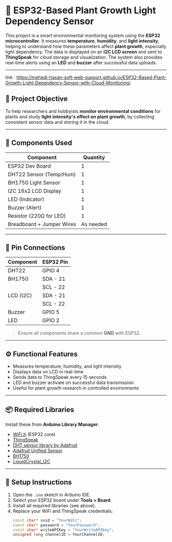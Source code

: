 # 🌱 ESP32-Based Plant Growth Light Dependency Sensor

This project is a smart environmental monitoring system using the **ESP32 microcontroller**. It measures **temperature**, **humidity**, and **light intensity**, helping to understand how these parameters affect **plant growth**, especially light dependency. The data is displayed on an **I2C LCD screen** and sent to **ThingSpeak** for cloud storage and visualization. The system also provides real-time alerts using an **LED** and **buzzer** after successful data uploads.

---
link : https://mehedi-hasan-soft-web-support.github.io/ESP32-Based-Plant-Growth-Light-Dependency-Sensor-with-Cloud-Monitoring/ 

## 🌿 Project Objective

To help researchers and hobbyists **monitor environmental conditions** for plants and study **light intensity's effect on plant growth**, by collecting consistent sensor data and storing it in the cloud.

---

## 🧰 Components Used

| Component               | Quantity |
|------------------------|----------|
| ESP32 Dev Board         | 1        |
| DHT22 Sensor (Temp/Hum) | 1        |
| BH1750 Light Sensor     | 1        |
| I2C 16x2 LCD Display    | 1        |
| LED (Indicator)         | 1        |
| Buzzer (Alert)          | 1        |
| Resistor (220Ω for LED) | 1        |
| Breadboard + Jumper Wires | As needed |

---

## 📐 Pin Connections

| Component      | ESP32 Pin |
|----------------|-----------|
| DHT22          | GPIO 4    |
| BH1750         | SDA - 21  |
|                | SCL - 22  |
| LCD (I2C)      | SDA - 21  |
|                | SCL - 22  |
| Buzzer         | GPIO 5    |
| LED            | GPIO 2    |

> Ensure all components share a common **GND** with ESP32.

---

## ⚙️ Functional Features

- Measures temperature, humidity, and light intensity
- Displays data on LCD in real-time
- Sends data to ThingSpeak every 15 seconds
- LED and buzzer activate on successful data transmission
- Useful for plant growth research in controlled environments

---

## 📦 Required Libraries

Install these from **Arduino Library Manager**:

- [WiFi.h](https://github.com/espressif/arduino-esp32) (ESP32 core)
- [ThingSpeak](https://github.com/mathworks/thingspeak-arduino)
- [DHT sensor library by Adafruit](https://github.com/adafruit/DHT-sensor-library)
- [Adafruit Unified Sensor](https://github.com/adafruit/Adafruit_Sensor)
- [BH1750](https://github.com/claws/BH1750)
- [LiquidCrystal_I2C](https://github.com/johnrickman/LiquidCrystal_I2C)

---

## 🚀 Setup Instructions

1. Open the `.ino` sketch in Arduino IDE.
2. Select your ESP32 board under **Tools > Board**.
3. Install all required libraries (see above).
4. Replace your WiFi and ThingSpeak credentials:
   ```cpp
   const char* ssid = "YourWiFi";
   const char* password = "YourPassword";
   const char* writeAPIKey = "YourWriteAPIKey";
   unsigned long channelID = YourChannelID;
